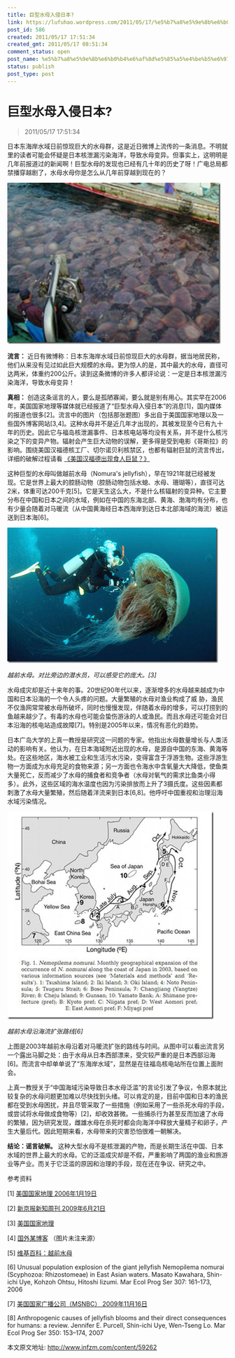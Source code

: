 ```yaml
---
title: 巨型水母入侵日本?
link: https://lufuhao.wordpress.com/2011/05/17/%e5%b7%a8%e5%9e%8b%e6%b0%b4%e6%af%8d%e5%85%a5%e4%be%b5%e6%97%a5%e6%9c%ac/
post_id: 586
created: 2011/05/17 17:51:34
created_gmt: 2011/05/17 08:51:34
comment_status: open
post_name: %e5%b7%a8%e5%9e%8b%e6%b0%b4%e6%af%8d%e5%85%a5%e4%be%b5%e6%97%a5%e6%9c%ac
status: publish
post_type: post
---
```


# 巨型水母入侵日本?

> 2011/05/17 17:51:34

 

日本东海岸水域日前惊现巨大的水母群，这是近日微博上流传的一条消息。不明就里的读者可能会怀疑是日本核泄漏污染海洋，导致水母变异。但事实上，这明明是几年前报道过的新闻啊！巨型水母的发现也已经有几十年的历史了呀！广电总局都禁播穿越剧了，水母水母你是怎么从几年前穿越到现在的？

![20110517-175134-0001](/assets/images/20110517-175134-0001.jpg)

**流言：** 近日有微博称：日本东海岸水域日前惊现巨大的水母群，据当地居民称，他们从来没有见过如此巨大规模的水母。更为惊人的是，其中最大的水母，直径可达两米，体重约200公斤。读到这条微博的许多人都评论说：一定是日本核泄漏污染海洋，导致水母变异！

**真相：** 创造这条谣言的人，要么是孤陋寡闻，要么就是别有用心。其实早在2006年，美国国家地理等媒体就已经报道了“巨型水母入侵日本”的消息\[1\]，国内媒体的报道也很多\[2\]。流言中的图片（包括那张题图）多出自于美国国家地理以及一些国外博客网站\[3,4\]。这种水母并不是近几年才出现的，其被发现至今已有九十年的历史。因此它与福岛核泄漏事件、日本核电站等均没有关系，并不是什么核污染之下的变异产物。辐射会产生巨大动物的误解，更多得是受到电影《哥斯拉》的影响。围绕美国汉福德核工厂、切尔诺贝利核禁区，也都有辐射巨鼠的流言传出，详细的破解过程请看 [《美国汉福德出现食人巨鼠？》](http://www.guokr.com/article/2536/)

这种巨型的水母叫做越前水母（Nomura's jellyfish），早在1921年就已经被发现。它是世界上最大的腔肠动物（腔肠动物包括水螅、水母、珊瑚等），直径可达2米，体重可达200千克\[5\]。它是天生这么大，不是什么核辐射的变异种。它主要分布在中国和日本之间的水域，例如在中国的东海北部、黄海、渤海均有分布，也有少量会随着对马暖流（从中国黄海经日本西海岸到达日本北部海域的海流）被运送到日本海\[6\]。

![20110517-175134-0002](/assets/images/20110517-175134-0002.jpg)

_越前水母。对比旁边的潜水员，可以感受它的庞大。\[3\]_

水母成灾却是近十来年的事。20世纪90年代以来，逐渐增多的水母越来越成为中国和日本沿海的一个令人头疼的问题。大量繁殖的水母对渔业构成了威 胁，渔民不仅渔网常常被水母所破坏，同时也慢慢发现，伴随着水母的增多，可以打捞到的鱼越来越少了。有毒的水母也可能会蛰伤游泳的人或渔民。而且水母还可能会对日本沿海的核电站造成故障[7]。特别是2005年以来，情况有恶化的趋势。

日本广岛大学的上真一教授是研究这一问题的专家。他指出水母数量增长与人类活动的影响有关。他认为，在日本海域附近出现的水母，是源自中国的东海、黄海等处。在这些地区，海水被工业和生活污水污染，变得富含于浮游生物。这些浮游生物一方面成为水母充足的食物来源；另一方面也令海水中含氧量大大降低，使鱼类大量死亡，反而减少了水母的捕食者和竞争者（水母对氧气的需求比鱼类小得多）。此外，这些区域的海水温度也因为污染排放而上升了3摄氏度。这些因素都刺激了水母大量繁殖，然后随着洋流来到日本\[6,8\]。他呼吁中国重视和治理沿海水域污染情况。

![20110517-175134-0003](assets/images/20110517-175134-0003.jpg)

_越前水母沿海流扩张路线\[6\]_

上图是2003年越前水母沿着对马暖流扩张的路线与时间。从图中可以看出流言另一个露出马脚之处：由于水母从日本西部漂来，受灾较严重的是日本西部沿海\[6\]。而流言中却单单说了“东海岸水域”，显然是在往福岛核电站所在位置上面附会。

上真一教授关于“中国海域污染导致日本水母泛滥”的言论引发了争议，令原本就比较复杂的水母问题更加难以尽快找到头绪。可以肯定的是，目前中国和日本的渔民都在受到水母困扰，并且尽管采取了一些措施（例如采用了一些杀死水母的手段，或尝试将水母做成食物等）\[2\]，却收效甚微。一些捕杀行为甚至反而加速了水母的繁殖，因为研究发现，雌雄水母在杀死时都会向海洋中释放大量精子和卵子，产生大量后代。因此短期来看，水母带来的灾害恐怕很难一朝解决。

**结论：谣言破解。** 这种大型水母不是核泄漏的产物，而是长期生活在中国、日本水域的世界上最大的水母。它的泛滥成灾却是不假，严重影响了两国的渔业和旅游业等产业。而关于它泛滥的原因和治理的手段，现在还在争议、研究之中。

参考资料

[1] [美国国家地理 2006年1月19日](http://news.nationalgeographic.com/news/2006/01/0119_060119_jellyfish.html)

[2] [新京报新知周刊 2009年6月21日](http://epaper.bjnews.com.cn/html/2009-06/21/node_55.htm)

[3] [美国国家地理](http://news.nationalgeographic.com/news/2009/07/photogalleries/giant-jellyfish-invasion-japan-pictures/index.html)

[4] [国外某博客](http://sepuedesisequiere.wordpress.com/2010/02/07/medusas-gigantes/) （图片未注来源）

[5] [维基百科：越前水母](http://en.wikipedia.org/wiki/Nomura%27s_jellyfish)

[6] Unusual population explosion of the giant jellyfish Nemopilema nomurai (Scyphozoa: Rhizostomeae) in East Asian waters. Masato Kawahara, Shin-ichi Uye, Kohzoh Ohtsu, Hitoshi Iizumi. Mar Ecol Prog Ser 307: 161–173, 2006 

[7] [美国国家广播公司（MSNBC） 2009年11月16日](http://www.msnbc.msn.com/id/33959849/ns/)

[8] Anthropogenic causes of jellyfish blooms and their direct consequences for humans: a review. Jennifer E. Purcell, Shin-ichi Uye, Wen-Tseng Lo. Mar Ecol Prog Ser 350: 153–174, 2007 

本文原文地址: <http://www.infzm.com/content/59262>
